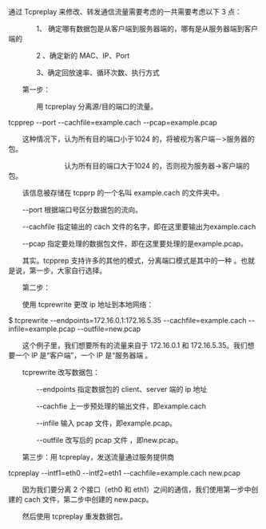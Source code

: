 通过 Tcpreplay 来修改、转发通信流量需要考虑的一共需要考虑以下 3 点：

　　　　1、 确定哪有数据包是从客户端到服务器端的，哪有是从服务器端到客户端的

　　　　2 、确定新的 MAC、IP、Port

　　　　3、确定回放速率、循环次数、执行方式 



　　第一步：

　　　　用 tcpreplay 分离源/目的端口的流量。



tcpprep --port --cachfile=example.cach --pcap=example.pcap

　　这种情况下，认为所有目的端口小于1024 的，将被视为客户端－&gt;服务器的包。



　　　　　　　　认为所有目的端口大于1024 的，否则视为服务器-&gt;客户端的包。



　　该信息被存储在 tcpprp 的一个名叫 example.cach 的文件夹中。

　　--port 根据端口号区分数据包的流向。

　　--cachfile 指定输出的 cach 文件的名字，即在这里要输出为example.cach

　　--pcap 指定要处理的数据包文件，即在这里要处理的是example.pcap。

　　其实。tcpprep 支持许多的其他的模式，分离端口模式是其中的一种 。也就是说，第一步，大家自行选择。



 



 



　　第二步：

　　使用 tcprewrite 更改 ip 地址到本地网络：



$ tcprewrite --endpoints=172.16.0.1:172.16.5.35   --cachfile=example.cach --infile=example.pcap --outfile=new.pcap

　　这个例子里，我们想要所有的流量来自于 172.16.0.1 和 172.16.5.35。我们想要一个 IP 是“客户端”，一个 IP 是“服务器端 。





 　　tcprewrite 改写数据包：

　　　　--endpoints 指定数据包的 client、server 端的 ip 地址

　　　　--cachfie 上一步预处理的输出文件，即example.cach

　　　　--infile 输入 pcap 文件，即example.pcap。

　　　　--outfile 改写后的 pcap 文件 ，即new.pcap。



 



 



 



 



 



　　第三步：用 tcpreplay，发送流量通过服务提供商



tcpreplay --intf1=eth0 --intf2=eth1 --cachfile=example.cach new.pcap

　　因为我们要分离 2 个接口（eth0 和 eth1）之间的通信，我们使用第一步中创建的 cach 文件，第二步中创建的 new.pacp。

　　然后使用 tcpreplay 重发数据包。

